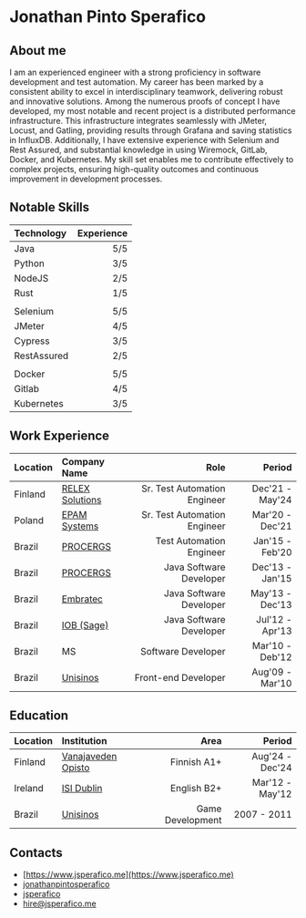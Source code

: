 # Jonathan Pinto Sperafico

## About me

I am an experienced engineer with a strong proficiency in software development and test automation. My career has been marked by a consistent ability to excel in interdisciplinary teamwork, delivering robust and innovative solutions. Among the numerous proofs of concept I have developed, my most notable and recent project is a distributed performance infrastructure. This infrastructure integrates seamlessly with JMeter, Locust, and Gatling, providing results through Grafana and saving statistics in InfluxDB. Additionally, I have extensive experience with Selenium and Rest Assured, and substantial knowledge in using Wiremock, GitLab, Docker, and Kubernetes. My skill set enables me to contribute effectively to complex projects, ensuring high-quality outcomes and continuous improvement in development processes.

## Notable Skills

| Technology  | Experience |
| :---------- | ---------: |
| Java        |        5/5 |
| Python      |        3/5 |
| NodeJS      |        2/5 |
| Rust        |        1/5 |
|             |            |
| Selenium    |        5/5 |
| JMeter      |        4/5 |
| Cypress     |        3/5 |
| RestAssured |        2/5 |
|             |            |
| Docker      |        5/5 |
| Gitlab      |        4/5 |
| Kubernetes  |        3/5 |

## Work Experience

| Location | Company Name                                       |                         Role |          Period |
| :------- | :------------------------------------------------- | ---------------------------: | --------------: |
| Finland  | [RELEX Solutions](https://www.relexsolutions.com/) | Sr. Test Automation Engineer | Dec'21 - May'24 |
| Poland   | [EPAM Systems](https://www.epam.com/)              | Sr. Test Automation Engineer | Mar'20 - Dec'21 |
| Brazil   | [PROCERGS](https://procergs.rs.gov.br/inicial)     |     Test Automation Engineer | Jan'15 - Feb'20 |
| Brazil   | [PROCERGS](https://procergs.rs.gov.br/inicial)     |      Java Software Developer | Dec'13 - Jan'15 |
| Brazil   | [Embratec](https://www.goodcard.com.br/embratec/)  |      Java Software Developer | May'13 - Dec'13 |
| Brazil   | [IOB (Sage)](https://iob.com.br/)                  |      Java Software Developer | Jul'12 - Apr'13 |
| Brazil   | MS                                                 |           Software Developer | Mar'10 - Deb'12 |
| Brazil   | [Unisinos](https://www.unisinos.br/)               |          Front-end Developer | Aug'09 - Mar'10 |

## Education

| Location | Institution                                                         |             Area |          Period |
| :------- | :------------------------------------------------------------------ | ---------------: | --------------: |
| Finland  | [Vanajaveden Opisto](https://www.kktavastia.fi/vanajaveden-opisto/) |      Finnish A1+ | Aug'24 - Dec'24 |
| Ireland  | [ISI Dublin](https://studyinireland.ie/)                            |      English B2+ | Mar'12 - May'12 |
| Brazil   | [Unisinos](https://www.unisinos.br/)                                | Game Development |     2007 - 2011 |

## Contacts

- [https://www.jsperafico.me](https://www.jsperafico.me)
- [jonathanpintosperafico](https://www.linkedin.com/in/jonathanpintosperafico/)
- [jsperafico](https://github.com/jsperafico)
- [hire@jsperafico.me](mailto:hire@jsperafico.me)